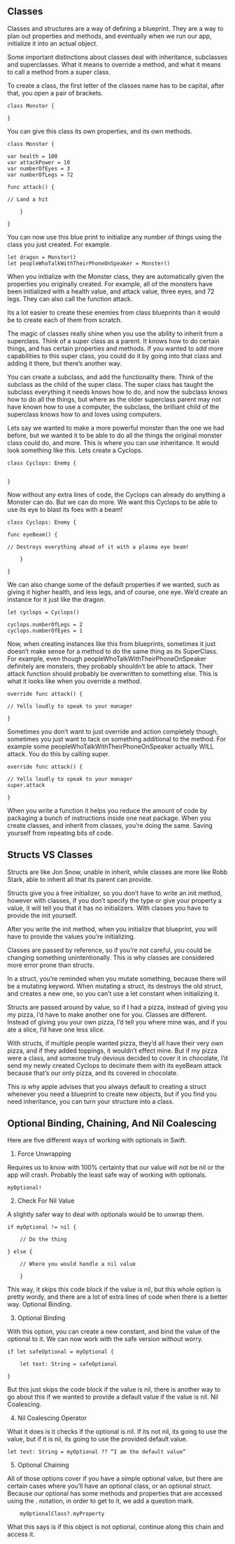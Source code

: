 ## **Classes** 

Classes and structures are a way of defining a blueprint. They are a way to plan out properties and methods, and eventually when we run our app, initialize it into an actual object.

Some important distinctions about classes deal with inheritance, subclasses and superclasses. What it means to override a method, and what it means to call a method from a super class.

To create a class, the first letter of the classes name has to be capital, after that, you open a pair of brackets.

    class Monster {

    } 

You can give this class its own properties, and its own methods.

    class Monster {

    var health = 100
    var attackPower = 10
    var numberOfEyes = 3
    var numberOfLegs = 72

    func attack() {

    // Land a hit

        }

    }

You can now use this blue print to initialize any number of things using the class you just created. For example.

    let dragon = Monster()
    let peopleWhoTalkWithTheirPhoneOnSpeaker = Monster()

When you initialize with the Monster class, they are automatically given the properties you originally created. For example, all of the monsters have been initialized with a health value, and attack value, three eyes, and 72 legs. They can also call the function attack.

Its a lot easier to create these enemies from class blueprints than it would be to create each of them from scratch.

The magic of classes really shine when you use the ability to inherit from a superclass. Think of a super class as a parent. It knows how to do certain things, and has certain properties and methods. If you wanted to add more capabilities to this super class, you could do it by going into that class and adding it there, but there’s another way.

You can create a subclass, and add the functionality there. Think of the subclass as the child of the super class. The super class has taught the subclass everything it needs knows how to do, and now the subclass knows how to do all the things, but where as the older superclass parent may not have known how to use a computer, the subclass, the brilliant child of the superclass knows how to and loves using computers.

Lets say we wanted to make a more powerful monster than the one we had before, but we wanted it to be able to do all the things the original monster class could do, and more. This is where you can use inheritance. It would look something like this. Lets create a Cyclops.

    class Cyclops: Enemy {


    }

Now without any extra lines of code, the Cyclops can already do anything a Monster can do. But we can do more. We want this Cyclops to be able to use its eye to blast its foes with a beam!

    class Cyclops: Enemy {

    func eyeBeam() {

    // Destroys everything ahead of it with a plasma eye beam!

        }

    }

We can also change some of the default properties if we wanted, such as giving it higher health, and less legs, and of course, one eye. We’d create an instance for it just like the dragon.

    let cyclops = Cyclops()

    cyclops.numberOfLegs = 2
    cyclops.numberOfEyes = 1

Now, when creating instances like this from blueprints, sometimes it just doesn’t make sense for a method to do the same thing as its SuperClass. For example, even though peopleWhoTalkWithTheirPhoneOnSpeaker definitely are monsters, they probably shouldn’t be able to attack. Their attack function should probably be overwritten to something else. This is what it looks like when you override a method.

    override func attack() {

    // Yells loudly to speak to your manager

    }

Sometimes you don’t want to just override and action completely though, sometimes you just want to tack on something additional to the method. For example some peopleWhoTalkWithTheirPhoneOnSpeaker actually WILL attack. You do this by calling super.

    override func attack() {

    // Yells loudly to speak to your manager
    super.attack

    }

When you write a function it helps you reduce the amount of code by packaging a bunch of instructions inside one neat package. When you create classes, and inherit from classes, you’re doing the same. Saving yourself from repeating bits of code.

## **Structs VS Classes**

Structs are like Jon Snow, unable in inherit, while classes are more like Robb Stark, able to inherit all that its parent can provide. 

Structs give you a free initializer, so you don’t have to write an init method, however with classes, if you don’t specify the type or give your property a value, it will tell you that it has no initializers. With classes you have to provide the init yourself.

After you write the init method, when you initialize that blueprint, you will have to provide the values you’re initializing.

Classes are passed by reference, so if you’re not careful, you could be changing something unintentionally. This is why classes are considered more error prone than structs.

In a struct, you’re reminded when you mutate something, because there will be a mutating keyword. When mutating a struct, its destroys the old struct, and creates a new one, so you can’t use a let constant when initializing it. 

Structs are passed around by value, so if I had a pizza, instead of giving you my pizza, I’d have to make another one for you. Classes are different. Instead of giving you your own pizza, I’d tell you where mine was, and if you ate a slice, I’d have one less slice. 

With structs, if multiple people wanted pizza, they’d all have their very own pizza, and if they added toppings, it wouldn’t effect mine. But if my pizza were a class, and someone truly devious decided to cover it in chocolate, I’d send my newly created Cyclops to decimate them with its eyeBeam attack because that’s our only pizza, and its covered in chocolate.

This is why apple advises that you always default to creating a struct whenever you need a blueprint to create new objects, but if you find you need inheritance, you can turn your structure into a class.

## **Optional Binding, Chaining, And Nil Coalescing**

Here are five different ways of working with optionals in Swift.

1. Force Unwrapping

Requires us to know with 100% certainty that our value will not be nil or the app will crash. Probably the least safe way of working with optionals.

    myOptional!

2. Check For Nil Value

A slightly safer way to deal with optionals would be to unwrap them. 

    if myOptional != nil {

        // Do the thing

    } else {

        // Where you would handle a nil value
        
        }

This way, it skips this code block if the value is nil, but this whole option is pretty wordy, and there are a lot of extra lines of code when there is a better way. Optional Binding.

3. Optional Binding

With this option, you can create a new constant, and bind the value of the optional to it. We can now work with the safe version without worry.

    if let safeOptional = myOptional {

        let text: String = safeOptional

    }

But this just skips the code block if the value is nil, there is another way to go about this if we wanted to provide a default value if the value is nil. Nil Coalescing.


4. Nil Coalescing Operator 

What it does is it checks if the optional is nil. If its not nil, its going to use the value, but if it is nil, its going to use the provided default value.

    let text: String = myOptional ?? “I am the default value”

5. Optional Chaining

All of those options cover if you have a simple optional value, but there are certain cases where you’ll have an optional class, or an optional struct. Because our optional has some methods and properties that are accessed using the . notation, in order to get to it, we add a question mark.

        myOptionalClass?.myProperty

What this says is if this object is not optional, continue along this chain and access it.







